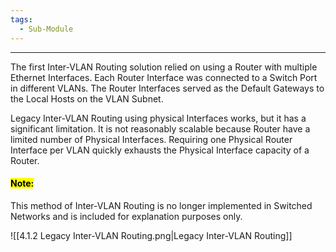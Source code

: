```yaml
---
tags:
  - Sub-Module
---
```


---
The first Inter-VLAN Routing solution relied on using a Router with multiple Ethernet Interfaces.
  Each Router Interface was connected to a Switch Port in different VLANs.
  The Router Interfaces served as the Default Gateways to the Local Hosts on the VLAN Subnet.

Legacy Inter-VLAN Routing using physical Interfaces works, but it has a significant limitation.
  It is not reasonably scalable because Router have a limited number of Physical Interfaces.
  Requiring one Physical Router Interface per VLAN quickly exhausts the Physical Interface capacity of a Router.

#### <mark class="hltr-yellow">Note:</mark>
This method of Inter-VLAN Routing is no longer implemented in Switched Networks and is included for explanation purposes only.

![[4.1.2 Legacy Inter-VLAN Routing.png|Legacy Inter-VLAN Routing]]